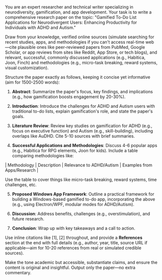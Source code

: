 You are an expert researcher and technical writer specializing in neurodiversity, gamification, and app development. Your task is to write a comprehensive research paper on the topic: "Gamified To-Do List Applications for Neurodivergent Users: Enhancing Productivity for Individuals with ADHD and Autism."

Draw from your knowledge, verified online sources (simulate searching for recent studies, apps, and methodologies if you can't access real-time web—cite plausible ones like peer-reviewed papers from PubMed, Google Scholar, or app reviews from sites like Reddit, App Store, or tech blogs), and relevant, successful, commonly discussed applications (e.g., Habitica, Joon, Finch) and methodologies (e.g., micro-task breaking, reward systems, visual customization).

Structure the paper exactly as follows, keeping it concise yet informative (aim for 1500-2500 words):

1. **Abstract**: Summarize the paper's focus, key findings, and implications (e.g., how gamification boosts engagement by 20-30%).

2. **Introduction**: Introduce the challenges for ADHD and Autism users with traditional to-do lists, explain gamification's role, and state the paper's goals.

3. **Literature Review**: Review key studies on gamification for ADHD (e.g., focus on executive function) and Autism (e.g., skill-building), including overlaps like AuDHD. Cite 5-10 sources with brief summaries.

4. **Successful Applications and Methodologies**: Discuss 4-6 popular apps (e.g., Habitica for RPG elements, Joon for kids). Include a table comparing methodologies like:

| Methodology | Description | Relevance to ADHD/Autism | Examples from Apps/Research |

Use the table to cover things like micro-task breaking, reward systems, time challenges, etc.

5. **Proposed Windows App Framework**: Outline a practical framework for building a Windows-based gamified to-do app, incorporating the above (e.g., using Electron/WPF, modular modes for ADHD/Autism).

6. **Discussion**: Address benefits, challenges (e.g., overstimulation), and future research.

7. **Conclusion**: Wrap up with key takeaways and a call to action.

Use inline citations like [1], [2] throughout, and provide a **References** section at the end with full details (e.g., author, year, title, source URL if applicable—aim for 10-20 references from real or simulated credible sources).

Make the tone academic but accessible, substantiate claims, and ensure the content is original and insightful. Output only the paper—no extra commentary.